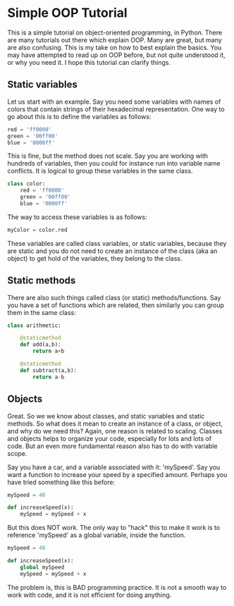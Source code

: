 # Simple OOP Tutorial
This is a simple tutorial on object-oriented programming, in Python. There are many tutorials out there which explain OOP. Many are great, but many are also confusing. This is my take on how to best explain the basics. You may have attempted to read up on OOP before, but not quite understood it, or why you need it. I hope this tutorial can clarify things.

## Static variables
Let us start with an example. Say you need some variables with names of colors that contain strings of their hexadecimal representation. One way to go about this is to define the variables as follows:
```python
red = 'ff0000'
green = '00ff00'
blue = '0000ff'
```
This is fine, but the method does not scale. Say you are working with hundreds of variables, then you could for instance run into variable name conflicts. It is logical to group these variables in the same class.
```python
class color:
    red = 'ff0000'
    green = '00ff00'
    blue = '0000ff'
```
The way to access these variables is as follows:
```python
myColor = color.red
```
These variables are called class variables, or static variables, because they are static and you do not need to create an instance of the class (aka an object) to get hold of the variables, they belong to the class.

## Static methods
There are also such things called class (or static) methods/functions. Say you have a set of functions which are related, then similarly you can group them in the same class:
```python
class arithmetic:

    @staticmethod
    def add(a,b):
        return a+b

    @staticmethod
    def subtract(a,b):
        return a-b
```

## Objects
Great. So we we know about classes, and static variables and static methods. So what does it mean to create an instance of a class, or object, and why do we need this? Again, one reason is related to scaling. Classes and objects helps to organize your code, especially for lots and lots of code. But an even more fundamental reason also has to do with variable scope.

Say you have a car, and a variable associated with it: 'mySpeed'. Say you want a function to increase your speed by a specified amount. Perhaps you have tried something like this before:
```python
mySpeed = 40

def increaseSpeed(x):
    mySpeed = mySpeed + x
```
But this does NOT work. The only way to "hack" this to make it work is to reference 'mySpeed' as a global variable, inside the function.
```python
mySpeed = 40

def increaseSpeed(x):
    global mySpeed
    mySpeed = mySpeed + x
```
The problem is, this is BAD programming practice. It is not a smooth way to work with code, and it is not efficient for doing anything.